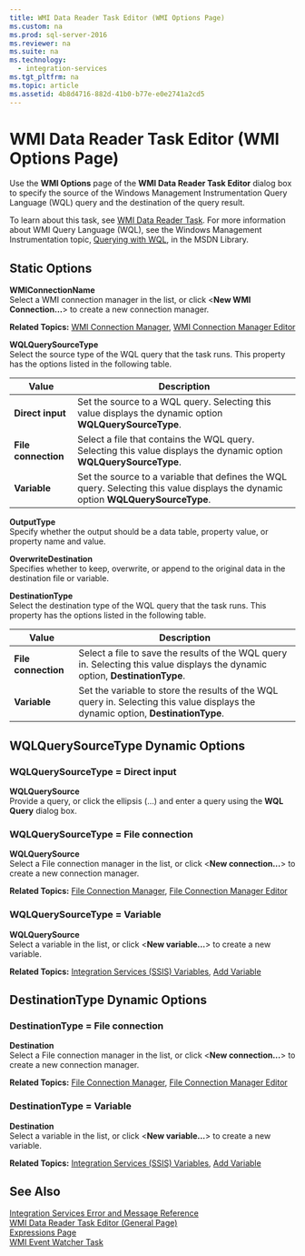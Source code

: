 ```yaml
---
title: WMI Data Reader Task Editor (WMI Options Page)
ms.custom: na
ms.prod: sql-server-2016
ms.reviewer: na
ms.suite: na
ms.technology: 
  - integration-services
ms.tgt_pltfrm: na
ms.topic: article
ms.assetid: 4b8d4716-882d-41b0-b77e-e0e2741a2cd5
---
```

# WMI Data Reader Task Editor (WMI Options Page)
  Use the **WMI Options** page of the **WMI Data Reader Task Editor** dialog box to specify the source of the Windows Management Instrumentation Query Language (WQL) query and the destination of the query result.  
  
 To learn about this task, see [WMI Data Reader Task](../../Topics/TopicNameNotContainA/WMI-Data-Reader-Task.md). For more information about WMI Query Language (WQL), see the Windows Management Instrumentation topic, [Querying with WQL](http://go.microsoft.com/fwlink/?LinkId=79045), in the MSDN Library.  
  
## Static Options  
 **WMIConnectionName**  
 Select a WMI connection manager in the list, or click <**New WMI Connection…**> to create a new connection manager.  
  
 **Related Topics:** [WMI Connection Manager](../../Topics/TopicNameNotContainA/WMI-Connection-Manager.md), [WMI Connection Manager Editor](../../Topics/TopicNameNotContainA/WMI-Connection-Manager-Editor.md)  
  
 **WQLQuerySourceType**  
 Select the source type of the WQL query that the task runs. This property has the options listed in the following table.  
  
|Value|Description|  
|-----------|-----------------|  
|**Direct input**|Set the source to a WQL query. Selecting this value displays the dynamic option **WQLQuerySourceType**.|  
|**File connection**|Select a file that contains the WQL query. Selecting this value displays the dynamic option **WQLQuerySourceType**.|  
|**Variable**|Set the source to a variable that defines the WQL query. Selecting this value displays the dynamic option **WQLQuerySourceType**.|  
  
 **OutputType**  
 Specify whether the output should be a data table, property value, or property name and value.  
  
 **OverwriteDestination**  
 Specifies whether to keep, overwrite, or append to the original data in the destination file or variable.  
  
 **DestinationType**  
 Select the destination type of the WQL query that the task runs. This property has the options listed in the following table.  
  
|Value|Description|  
|-----------|-----------------|  
|**File connection**|Select a file to save the results of the WQL query in. Selecting this value displays the dynamic option, **DestinationType**.|  
|**Variable**|Set the variable to store the results of the WQL query in. Selecting this value displays the dynamic option, **DestinationType**.|  
  
## WQLQuerySourceType Dynamic Options  
  
### WQLQuerySourceType = Direct input  
 **WQLQuerySource**  
 Provide a query, or click the ellipsis (…) and enter a query using the **WQL Query** dialog box.  
  
### WQLQuerySourceType = File connection  
 **WQLQuerySource**  
 Select a File connection manager in the list, or click <**New connection...**> to create a new connection manager.  
  
 **Related Topics:** [File Connection Manager](../../Topics/TopicNameNotContainA/File-Connection-Manager.md), [File Connection Manager Editor](../../Topics/TopicNameNotContainA/File-Connection-Manager-Editor.md)  
  
### WQLQuerySourceType = Variable  
 **WQLQuerySource**  
 Select a variable in the list, or click <**New variable...**> to create a new variable.  
  
 **Related Topics:** [Integration Services &#40;SSIS&#41; Variables](../../Topics/TopicNameNotContainA/Integration-Services--SSIS--Variables.md), [Add Variable](../../Topics/TopicNameNotContainA/Add-Variable.md)  
  
## DestinationType Dynamic Options  
  
### DestinationType = File connection  
 **Destination**  
 Select a File connection manager in the list, or click <**New connection...**> to create a new connection manager.  
  
 **Related Topics:** [File Connection Manager](../../Topics/TopicNameNotContainA/File-Connection-Manager.md), [File Connection Manager Editor](../../Topics/TopicNameNotContainA/File-Connection-Manager-Editor.md)  
  
### DestinationType = Variable  
 **Destination**  
 Select a variable in the list, or click <**New variable...**> to create a new variable.  
  
 **Related Topics:** [Integration Services &#40;SSIS&#41; Variables](../../Topics/TopicNameNotContainA/Integration-Services--SSIS--Variables.md), [Add Variable](../../Topics/TopicNameNotContainA/Add-Variable.md)  
  
## See Also  
 [Integration Services Error and Message Reference](../../Topics/TopicNameNotContainA/Integration-Services-Error-and-Message-Reference.md)   
 [WMI Data Reader Task Editor &#40;General Page&#41;](../../Topics/TopicNameNotContainA/WMI-Data-Reader-Task-Editor--General-Page-.md)   
 [Expressions Page](../../Topics/TopicNameNotContainA/Expressions-Page.md)   
 [WMI Event Watcher Task](../../Topics/TopicNameNotContainA/WMI-Event-Watcher-Task.md)  
  
  